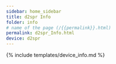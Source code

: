 ```yaml
---
sidebar: home_sidebar
title: d2spr Info
folder: info
# name of the page (/{{permalink}}.html)
permalink: d2spr_Info.html
device: d2spr
---
```

{% include templates/device_info.md %}
